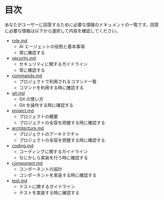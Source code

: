 <!-- このファイルはdocs/rules以下のファイルによって自動生成されます。直接書き込むことを禁止します。編集したい場合は、docs/rules以下のファイルを編集し、scriptを実行してください。 -->

# 目次

あなたがユーザーに回答するために必要な情報のドキュメントの一覧です。回答に必要な情報は以下から選択して内容を確認してください。

- [role.md](./role.md)
  - AI エージェントの役割と基本事項
  - 常に確認する
- [security.md](./security.md)
  - セキュリティに関するガイドライン
  - 常に確認する
- [commands.md](./commands.md)
  - プロジェクトで利用されるコマンド一覧
  - コマンドを利用する時に確認する
- [git.md](./git.md)
  - Git の使い方
  - Git を操作する時に確認する
- [project.md](./project.md)
  - プロジェクトの概要
  - プロジェクトの全容を把握する時に確認する
- [architecture.md](./architecture.md)
  - プロジェクトのアーキテクチャ
  - プロジェクトの全容を把握する時に確認する
- [coding.md](./coding.md)
  - コーディングに関するガイドライン
  - なにかしら実装を行う時に確認する
- [component.md](./component.md)
  - コンポーネントの設計
  - コンポーネントを実装する時に確認する
- [test.md](./test.md)
  - テストに関するガイドライン
  - テストを実装する時に確認する
